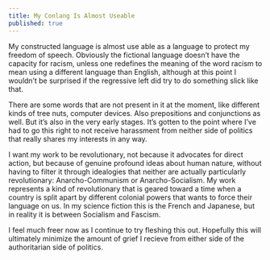 ```yaml
---
title: My Conlang Is Almost Useable
published: true
---
```

My constructed language is almost use able as a language to protect my freedom of speech. Obviously the fictional language doesn’t have the capacity for racism, unless one redefines the meaning of the word racism to mean using a different language than English, although at this point I wouldn’t be surprised if the regressive left did try to do something slick like that.

There are some words that are not present in it at the moment, like different kinds of tree nuts, computer devices. Also prepositions and conjunctions as well. But it’s also in the very early stages. It’s gotten to the point where I’ve had to go this right to not receive harassment from neither side of politics that really shares my interests in any way.

I want my work to be revolutionary, not because it advocates for direct action, but because of genuine profound ideas about human nature, without having to filter it through idealogies that neither are actually particularly revolutionary: Anarcho-Communism or Anarcho-Socialism. My work represents a kind of revolutionary that is geared toward a time when a country is split apart by different colonial powers that wants to force their language on us. In my science fiction this is the French and Japanese, but in reality it is between Socialism and Fascism.

I feel much freer now as I continue to try fleshing this out. Hopefully this will ultimately minimize the amount of grief I recieve from either side of the authoritarian side of politics.
